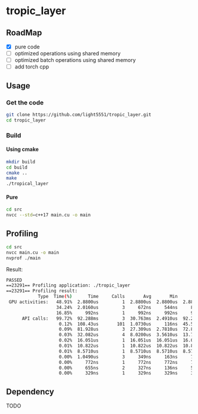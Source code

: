 # tropic_layer

## RoadMap

-[x] pure code
-[ ] optimized operations using shared memory
-[ ] optimized batch operations  using shared memory
-[ ] add torch cpp

## Usage

### Get the code

```bash
git clone https://github.com/light5551/tropic_layer.git
cd tropic_layer
```

### Build

#### Using cmake

```bash
mkdir build
cd build
cmake ..
make
./tropical_layer
```

#### Pure

```bash
cd src 
nvcc --std=c++17 main.cu -o main
```

## Profiling

```bash
cd src
nvcc main.cu -o main
nvprof ./main  
```

Result:
```bash
PASSED
==23291== Profiling application: ./tropic_layer
==23291== Profiling result:
            Type  Time(%)      Time     Calls       Avg       Min       Max  Name
 GPU activities:   48.91%  2.8800us         1  2.8800us  2.8800us  2.8800us  void maxPlusMulKernel<float>(float const *, float const *, float*, unsigned long, unsigned long, unsigned long)
                   34.24%  2.0160us         3     672ns     544ns     896ns  [CUDA memcpy HtoD]
                   16.85%     992ns         1     992ns     992ns     992ns  [CUDA memcpy DtoH]
      API calls:   99.72%  92.288ms         3  30.763ms  2.4910us  92.282ms  cudaMalloc
                    0.12%  108.43us       101  1.0730us     116ns  45.527us  cuDeviceGetAttribute
                    0.09%  81.928us         3  27.309us  2.7810us  72.809us  cudaFree
                    0.03%  32.082us         4  8.0200us  3.5610us  13.721us  cudaMemcpy
                    0.02%  16.051us         1  16.051us  16.051us  16.051us  cudaLaunchKernel
                    0.01%  10.822us         1  10.822us  10.822us  10.822us  cuDeviceGetName
                    0.01%  8.5710us         1  8.5710us  8.5710us  8.5710us  cuDeviceGetPCIBusId
                    0.00%  1.0490us         3     349ns     163ns     720ns  cuDeviceGetCount
                    0.00%     772ns         1     772ns     772ns     772ns  cuDeviceTotalMem
                    0.00%     655ns         2     327ns     136ns     519ns  cuDeviceGet
                    0.00%     329ns         1     329ns     329ns     329ns  cuDeviceGetUuid

```
## Dependency

TODO